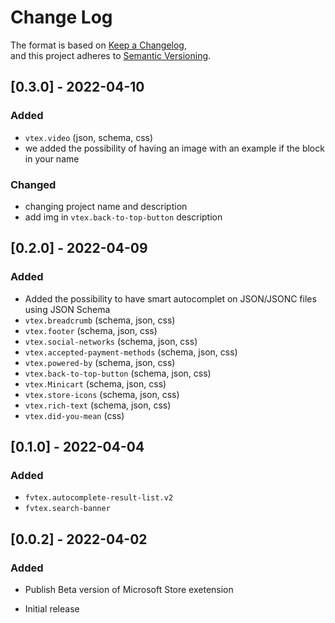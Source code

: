 # Change Log


The format is based on [Keep a Changelog](https://keepachangelog.com/en/1.0.0/),\
and this project adheres to [Semantic Versioning](https://semver.org/spec/v2.0.0.html).

## [0.3.0] - 2022-04-10
### Added
- ``vtex.video`` (json, schema, css)
- we added the possibility of having an image with an example if the block in your name

### Changed
- changing project name and description
- add img in ``vtex.back-to-top-button`` description


## [0.2.0] - 2022-04-09
### Added 
- Added the possibility to have smart autocomplet on JSON/JSONC files using JSON Schema
- ``vtex.breadcrumb`` (schema, json, css)
- ``vtex.footer`` (schema, json, css)
- ``vtex.social-networks`` (schema, json, css)
- ``vtex.accepted-payment-methods`` (schema, json, css)
- ``vtex.powered-by`` (schema, json, css)
- ``vtex.back-to-top-button`` (schema, json, css)
- ``vtex.Minicart`` (schema, json, css)
- ``vtex.store-icons`` (schema, json, css)
- ``vtex.rich-text`` (schema, json, css)
- ``vtex.did-you-mean`` (css)
## [0.1.0] - 2022-04-04
### Added
- ``fvtex.autocomplete-result-list.v2``
- ``fvtex.search-banner``

## [0.0.2] - 2022-04-02
### Added 
- Publish Beta version of Microsoft Store exetension 

- Initial release